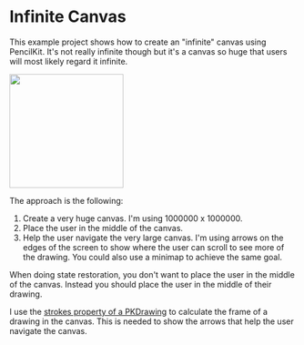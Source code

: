 # Infinite Canvas

This example project shows how to create an "infinite" canvas using PencilKit. It's not really infinite though but it's a canvas so huge that users will most likely regard it infinite.

<img src="https://github.com/simonbs/infinite-canvas/raw/main/screenshot.jpeg" width="200"/>

The approach is the following:

1. Create a very huge canvas. I'm using 1000000 x 1000000.
2. Place the user in the middle of the canvas.
3. Help the user navigate the very large canvas. I'm using arrows on the edges of the screen to show where the user can scroll to see more of the drawing. You could also use a minimap to achieve the same goal.

When doing state restoration, you don't want to place the user in the middle of the canvas. Instead you should place the user in the middle of their drawing.

I use the [strokes property of a PKDrawing](https://developer.apple.com/documentation/pencilkit/pkdrawing/3595078-strokes) to calculate the frame of a drawing in the canvas. This is needed to show the arrows that help the user navigate the canvas.
